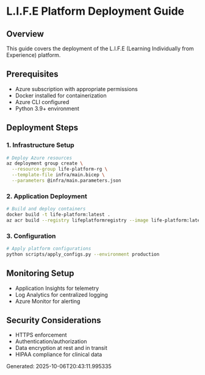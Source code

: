 # L.I.F.E Platform Deployment Guide

## Overview
This guide covers the deployment of the L.I.F.E (Learning Individually from Experience) platform.

## Prerequisites
- Azure subscription with appropriate permissions
- Docker installed for containerization
- Azure CLI configured
- Python 3.9+ environment

## Deployment Steps

### 1. Infrastructure Setup
```bash
# Deploy Azure resources
az deployment group create \
  --resource-group life-platform-rg \
  --template-file infra/main.bicep \
  --parameters @infra/main.parameters.json
```

### 2. Application Deployment
```bash
# Build and deploy containers
docker build -t life-platform:latest .
az acr build --registry lifeplatformregistry --image life-platform:latest .
```

### 3. Configuration
```bash
# Apply platform configurations
python scripts/apply_configs.py --environment production
```

## Monitoring Setup
- Application Insights for telemetry
- Log Analytics for centralized logging
- Azure Monitor for alerting

## Security Considerations
- HTTPS enforcement
- Authentication/authorization
- Data encryption at rest and in transit
- HIPAA compliance for clinical data

Generated: 2025-10-06T20:43:11.995335
